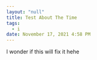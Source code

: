 ```yaml
---
layout: "null"
title: Test About The Time
tags:
  - i
date: November 17, 2021 4:58 PM
---
```

I wonder if this will fix it hehe